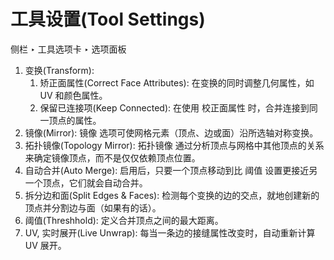 # 工具设置(Tool Settings)

侧栏 ‣ 工具选项卡 ‣ 选项面板


1. 变换(Transform): 
    1. 矫正面属性(Correct Face Attributes): 在变换的同时调整几何属性，如 UV 和颜色属性。
    2. 保留已连接项(Keep Connected): 在使用 校正面属性 时，合并连接到同一顶点的属性。
2. 镜像(Mirror): 镜像 选项可使网格元素（顶点、边或面）沿所选轴对称变换。
3. 拓扑镜像(Topology Mirror): 拓扑镜像 通过分析顶点与网格中其他顶点的关系来确定镜像顶点，而不是仅仅依赖顶点位置。
4. 自动合并(Auto Merge): 启用后，只要一个顶点移动到比 阈值 设置更接近另一个顶点，它们就会自动合并。
5. 拆分边和面(Split Edges & Faces): 检测每个变换的边的交点，就地创建新的顶点并分割边与面（如果有的话）。
6. 阈值(Threshhold): 定义合并顶点之间的最大距离。
7. UV, 实时展开(Live Unwrap): 每当一条边的接缝属性改变时，自动重新计算 UV 展开。



















